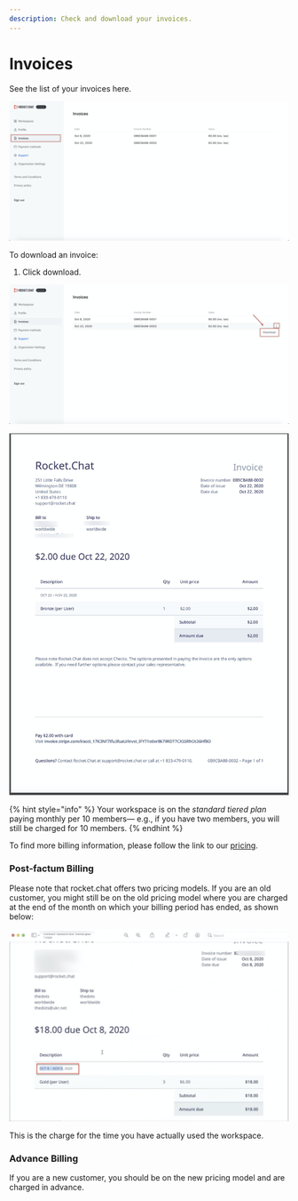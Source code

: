 ```yaml
---
description: Check and download your invoices.
---
```


# Invoices

See the list of your invoices here.

![](<../../../.gitbook/assets/image (91).png>)

To download an invoice:

1. Click download.

![](<../../../.gitbook/assets/image (93).png>)

![](<../../../.gitbook/assets/image (92).png>)

{% hint style="info" %}
Your workspace is on the _standard tiered plan_ paying monthly per 10 members— e.g., if you have two members, you will still be charged for 10 members.
{% endhint %}

To find more billing information, please follow the link to our [pricing](https://rocket.chat/pricing/).

### Post-factum Billing

Please note that rocket.chat offers two pricing models. If you are an old customer, you might still be on the old pricing model where you are charged at the end of the month on which your billing period has ended, as shown below:

![](<../../../.gitbook/assets/image (308) (2) (2) (1) (1) (2) (1) (2) (1).png>)

This is the charge for the time you have actually used the workspace.

### Advance Billing

If you are a new customer, you should be on the new pricing model and are charged in advance.
